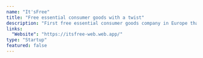 ```yaml
---
name: "It'sFree"
title: "Free essential consumer goods with a twist"
description: "First free essential consumer goods company in Europe thanks to the monetization scheme – through the packaging marketing."
links:
  "Website": "https://itsfree-web.web.app/"
type: "Startup"
featured: false
---
```

